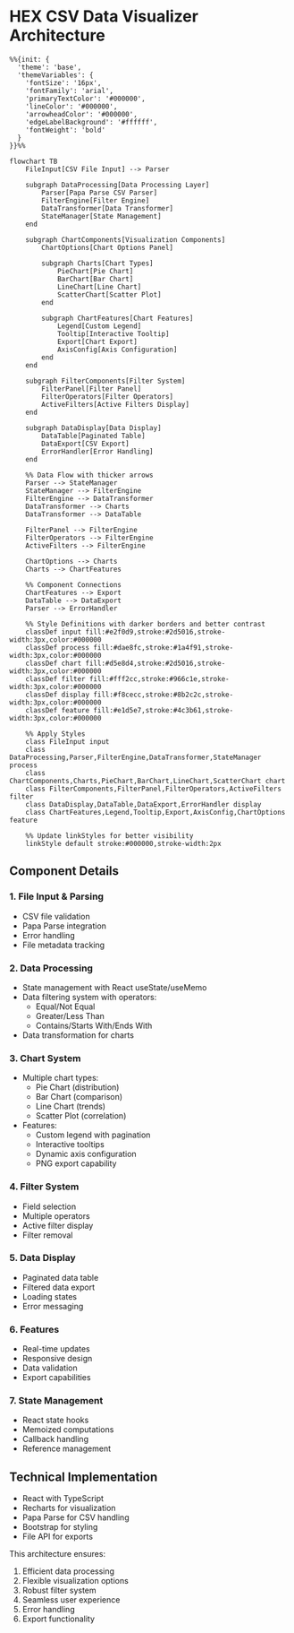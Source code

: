 # HEX CSV Data Visualizer Architecture

```mermaid
%%{init: {
  'theme': 'base',
  'themeVariables': {
    'fontSize': '16px',
    'fontFamily': 'arial',
    'primaryTextColor': '#000000',
    'lineColor': '#000000',
    'arrowheadColor': '#000000',
    'edgeLabelBackground': '#ffffff',
    'fontWeight': 'bold'
  }
}}%%

flowchart TB
    FileInput[CSV File Input] --> Parser

    subgraph DataProcessing[Data Processing Layer]
        Parser[Papa Parse CSV Parser]
        FilterEngine[Filter Engine]
        DataTransformer[Data Transformer]
        StateManager[State Management]
    end

    subgraph ChartComponents[Visualization Components]
        ChartOptions[Chart Options Panel]
        
        subgraph Charts[Chart Types]
            PieChart[Pie Chart]
            BarChart[Bar Chart]
            LineChart[Line Chart]
            ScatterChart[Scatter Plot]
        end
        
        subgraph ChartFeatures[Chart Features]
            Legend[Custom Legend]
            Tooltip[Interactive Tooltip]
            Export[Chart Export]
            AxisConfig[Axis Configuration]
        end
    end

    subgraph FilterComponents[Filter System]
        FilterPanel[Filter Panel]
        FilterOperators[Filter Operators]
        ActiveFilters[Active Filters Display]
    end

    subgraph DataDisplay[Data Display]
        DataTable[Paginated Table]
        DataExport[CSV Export]
        ErrorHandler[Error Handling]
    end

    %% Data Flow with thicker arrows
    Parser --> StateManager
    StateManager --> FilterEngine
    FilterEngine --> DataTransformer
    DataTransformer --> Charts
    DataTransformer --> DataTable

    FilterPanel --> FilterEngine
    FilterOperators --> FilterEngine
    ActiveFilters --> FilterEngine

    ChartOptions --> Charts
    Charts --> ChartFeatures
    
    %% Component Connections
    ChartFeatures --> Export
    DataTable --> DataExport
    Parser --> ErrorHandler

    %% Style Definitions with darker borders and better contrast
    classDef input fill:#e2f0d9,stroke:#2d5016,stroke-width:3px,color:#000000
    classDef process fill:#dae8fc,stroke:#1a4f91,stroke-width:3px,color:#000000
    classDef chart fill:#d5e8d4,stroke:#2d5016,stroke-width:3px,color:#000000
    classDef filter fill:#fff2cc,stroke:#966c1e,stroke-width:3px,color:#000000
    classDef display fill:#f8cecc,stroke:#8b2c2c,stroke-width:3px,color:#000000
    classDef feature fill:#e1d5e7,stroke:#4c3b61,stroke-width:3px,color:#000000

    %% Apply Styles
    class FileInput input
    class DataProcessing,Parser,FilterEngine,DataTransformer,StateManager process
    class ChartComponents,Charts,PieChart,BarChart,LineChart,ScatterChart chart
    class FilterComponents,FilterPanel,FilterOperators,ActiveFilters filter
    class DataDisplay,DataTable,DataExport,ErrorHandler display
    class ChartFeatures,Legend,Tooltip,Export,AxisConfig,ChartOptions feature

    %% Update linkStyles for better visibility
    linkStyle default stroke:#000000,stroke-width:2px
```

## Component Details

### 1. File Input & Parsing
- CSV file validation
- Papa Parse integration
- Error handling
- File metadata tracking

### 2. Data Processing
- State management with React useState/useMemo
- Data filtering system with operators:
  - Equal/Not Equal
  - Greater/Less Than
  - Contains/Starts With/Ends With
- Data transformation for charts

### 3. Chart System
- Multiple chart types:
  - Pie Chart (distribution)
  - Bar Chart (comparison)
  - Line Chart (trends)
  - Scatter Plot (correlation)
- Features:
  - Custom legend with pagination
  - Interactive tooltips
  - Dynamic axis configuration
  - PNG export capability

### 4. Filter System
- Field selection
- Multiple operators
- Active filter display
- Filter removal

### 5. Data Display
- Paginated data table
- Filtered data export
- Loading states
- Error messaging

### 6. Features
- Real-time updates
- Responsive design
- Data validation
- Export capabilities

### 7. State Management
- React state hooks
- Memoized computations
- Callback handling
- Reference management

## Technical Implementation
- React with TypeScript
- Recharts for visualization
- Papa Parse for CSV handling
- Bootstrap for styling
- File API for exports

This architecture ensures:
1. Efficient data processing
2. Flexible visualization options
3. Robust filter system
4. Seamless user experience
5. Error handling
6. Export functionality